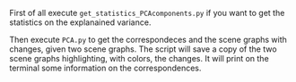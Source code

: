 First of all execute `get_statistics_PCAcomponents.py` if you want to get the statistics on the explanained variance.

Then execute `PCA.py` to get the correspondeces and the scene graphs with changes, given two scene graphs. The script will save a copy of the two scene graphs highlighting, with colors, the changes. It will print on the terminal some information on the correspondences.
